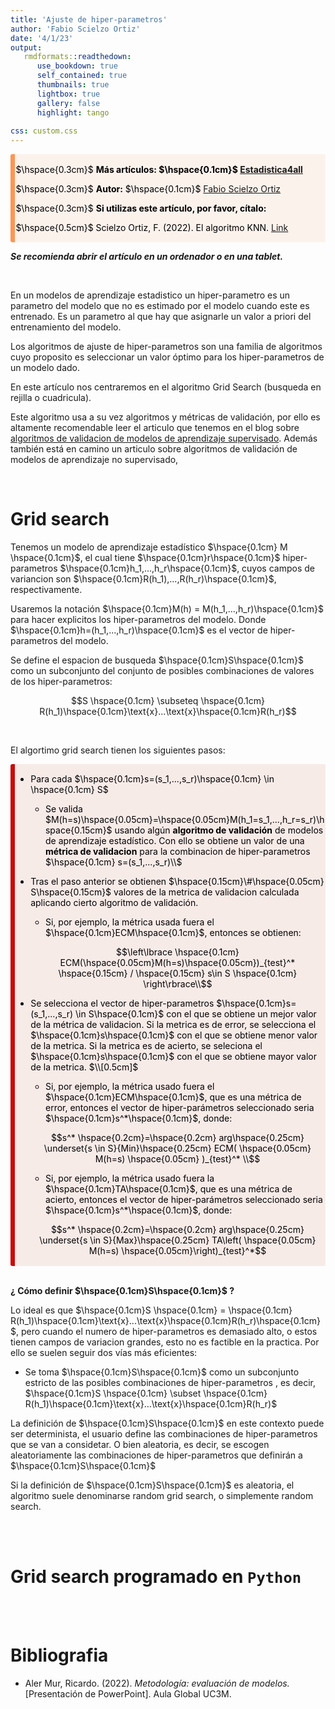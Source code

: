 ```yaml
---
title: 'Ajuste de hiper-parametros'
author: 'Fabio Scielzo Ortiz'
date: '4/1/23'
output: 
   rmdformats::readthedown:
      use_bookdown: true
      self_contained: true
      thumbnails: true
      lightbox: true
      gallery: false
      highlight: tango
      
css: custom.css
---
```



<div>
<style scoped>
    .dataframe tbody tr th:only-of-type {
        vertical-align: middle;
    }

    .dataframe tbody tr th {
        vertical-align: top;
    }

    .dataframe thead th {
        text-align: right;
    }
    
 
    table {
     display: block;
     overflow-x: auto;
     border-collapse: collapse;
     border-spacing: 0;
     border: 0px solid;
     color: var(--jp-ui-font-color1);
     font-size: 14px;
     margin-left: auto;
     margin-right: auto;
     
            }
            
</style>



<div class="warning" style='background-color:#FCF2EC; color: #000000; border-left: solid #FE9554 7px; border-radius: 3px; size:1px ; padding:0.1em;'>
<span>
 
<p style='margin-left:10em;'>


$\hspace{0.3cm}$ **Más artículos:    $\hspace{0.1cm}$ [Estadistica4all](https://fabioscielzoortiz.github.io/Estadistica4all.github.io/)**

$\hspace{0.3cm}$ **Autor:** $\hspace{0.1cm}$ [Fabio Scielzo Ortiz](http://estadistica4all.com/autores/autores.html)

$\hspace{0.3cm}$ **Si utilizas este artículo, por favor, cítalo:** 

$\hspace{0.5cm}$ Scielzo Ortiz, F. (2022). El algoritmo KNN. [Link](http://estadistica4all.com/Articulos/KNN.html)


</p>
 
</p></span>
</div>


***Se recomienda abrir el artículo en un ordenador o en una tablet.***
 
 
 
 
 <br>
 
 
 
En un modelos de aprendizaje estadistico un hiper-parametro es un parametro del modelo que no es estimado por el modelo cuando este es entrenado. Es un parametro al que hay que asignarle un valor a priori del entrenamiento del modelo. 
 
Los algoritmos de ajuste de hiper-parametros son una familia de algoritmos cuyo proposito es seleccionar un valor óptimo para los hiper-parametros de un modelo dado.

En este artículo nos centraremos en el algoritmo Grid Search (busqueda en rejilla o cuadricula).

Este algoritmo usa a su vez algoritmos y métricas de validación, por ello es altamente recomendable leer el articulo que tenemos en el blog sobre [algoritmos de validacion de modelos de aprendizaje supervisado](). Además también está en camino un articulo sobre algoritmos de validación de modelos de aprendizaje no supervisado,
 

<br>

# Grid search


Tenemos un modelo de aprendizaje estadístico $\hspace{0.1cm} M \hspace{0.1cm}$, el cual tiene $\hspace{0.1cm}r\hspace{0.1cm}$ hiper-parametros $\hspace{0.1cm}h_1,...,h_r\hspace{0.1cm}$, cuyos campos de variancion son $\hspace{0.1cm}R(h_1),...,R(h_r)\hspace{0.1cm}$, respectivamente. 

Usaremos la notación $\hspace{0.1cm}M(h) = M(h_1,...,h_r)\hspace{0.1cm}$ para hacer explicitos los hiper-parametros del modelo. Donde $\hspace{0.1cm}h=(h_1,...,h_r)\hspace{0.1cm}$ es el vector de hiper-parametros del modelo. 

Se define el espacion de busqueda $\hspace{0.1cm}S\hspace{0.1cm}$ como un subconjunto del conjunto de posibles combinaciones de valores de los hiper-parametros:


$$S \hspace{0.1cm} \subseteq \hspace{0.1cm} R(h_1)\hspace{0.1cm}\text{x}...\text{x}\hspace{0.1cm}R(h_r)$$

<br>


El algortimo grid search tienen los siguientes pasos:



<div class="warning" style='background-color:#F7EBE8; color: #030000; border-left: solid #CA0B0B 7px; border-radius: 3px; size:1px ; padding:0.1em;'>
<span>
 
<p style='margin-left:1em;'>


- Para cada $\hspace{0.1cm}s=(s_1,...,s_r)\hspace{0.1cm} \in \hspace{0.1cm} S$

    - Se valida $M(h=s)\hspace{0.05cm}=\hspace{0.05cm}M(h_1=s_1,...,h_r=s_r)\hspace{0.15cm}$ usando algún **algoritmo de validación** de modelos de aprendizaje estadístico. Con ello se obtiene un valor de una **métrica de validacion** para la combinacion de hiper-parametros $\hspace{0.1cm} s=(s_1,...,s_r)\\$


- Tras el paso anterior se obtienen $\hspace{0.15cm}\#\hspace{0.05cm} S\hspace{0.15cm}$ valores de la metrica de validacion calculada aplicando cierto algoritmo de validación.

    - Si, por ejemplo, la métrica usada fuera el $\hspace{0.1cm}ECM\hspace{0.1cm}$, entonces se obtienen:
    
    $$\left\lbrace \hspace{0.1cm} ECM(\hspace{0.05cm}M(h=s)\hspace{0.05cm})_{test}^* \hspace{0.15cm} / \hspace{0.15cm}  s\in S \hspace{0.1cm} \right\rbrace\\$$




- Se selecciona el vector de hiper-parametros $\hspace{0.1cm}s=(s_1,...,s_r) \in S\hspace{0.1cm}$ con el que se obtiene un mejor valor de la métrica de validacion. Si la metrica es de error, se selecciona el $\hspace{0.1cm}s\hspace{0.1cm}$ con el que se obtiene menor valor de la metrica. Si la metrica es de acierto, se seleciona el $\hspace{0.1cm}s\hspace{0.1cm}$ con el que se obtiene mayor valor de la metrica. $\\[0.5cm]$

    - Si, por ejemplo,  la métrica usado fuera el $\hspace{0.1cm}ECM\hspace{0.1cm}$, que es una métrica de error, entonces el vector de hiper-parámetros seleccionado seria $\hspace{0.1cm}s^*\hspace{0.1cm}$, donde:
 
    $$s^* \hspace{0.2cm}=\hspace{0.2cm} arg\hspace{0.25cm} \underset{s \in S}{Min}\hspace{0.25cm} ECM( \hspace{0.05cm} M(h=s) \hspace{0.05cm} )_{test}^* \\$$

    - Si, por ejemplo, la métrica usado fuera la $\hspace{0.1cm}TA\hspace{0.1cm}$, que es una métrica de acierto, entonces el vector de hiper-parámetros seleccionado seria $\hspace{0.1cm}s^*\hspace{0.1cm}$, donde:
 
    $$s^* \hspace{0.2cm}=\hspace{0.2cm} arg\hspace{0.25cm} \underset{s \in S}{Max}\hspace{0.25cm} TA\left( \hspace{0.05cm} M(h=s) \hspace{0.05cm}\right)_{test}^*$$


</p>
 
</p></span>
</div>


<br>

**¿ Cómo definir $\hspace{0.1cm}S\hspace{0.1cm}$ ?**

Lo ideal es que $\hspace{0.1cm}S \hspace{0.1cm} = \hspace{0.1cm} R(h_1)\hspace{0.1cm}\text{x}...\text{x}\hspace{0.1cm}R(h_r)\hspace{0.1cm}$, pero cuando el numero de hiper-parametros es demasiado alto, o estos tienen campos de variacion grandes, esto no es factible en la practica. Por ello se suelen seguir dos vías más eficientes:

- Se toma $\hspace{0.1cm}S\hspace{0.1cm}$ como un subconjunto estricto de  las posibles combinaciones de hiper-parametros , es decir, $\hspace{0.1cm}S \hspace{0.1cm} \subset \hspace{0.1cm} R(h_1)\hspace{0.1cm}\text{x}...\text{x}\hspace{0.1cm}R(h_r)$

La definición de $\hspace{0.1cm}S\hspace{0.1cm}$ en este contexto puede ser determinista, el usuario define las combinaciones de hiper-parametros que se van a considetar. O bien aleatoria, es decir, se escogen aleatoriamente las combinaciones de hiper-parametros que definirán a $\hspace{0.1cm}S\hspace{0.1cm}$

Si la definición de $\hspace{0.1cm}S\hspace{0.1cm}$ es aleatoria, el algoritmo suele denominarse random grid search, o simplemente random search.

<br>

<br>


# Grid search programado en `Python` <a class="anchor" id="1"></a>  









<br>

<br>

# Bibliografia

- Aler Mur, Ricardo. (2022). *Metodología: evaluación de modelos.* [Presentación de PowerPoint]. Aula Global UC3M.
 
 
 
<br> 
 
 
 
 
 
